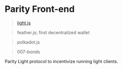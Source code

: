 # Parity Front-end


> [light.js](https://parity-js.github.io/light.js)

> feather.js; first decentralized wallet

> polkadot.js

> 007-bonds

Parity Light protocol to incentivize running light clients.